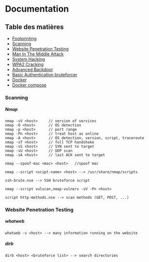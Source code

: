 # Documentation

## Table des matières
- [Footprinting](https://github.com/sirbrowser/astroworld/blob/master/footprinting.md)
- [Scanning](https://github.com/sirbrowser/astroworld/blob/master/scanning.md)
- [Website Penetration Testing](https://github.com/sirbrowser/astroworld/blob/master/website_penetration_testing.md)
- [Man In The Middle Attack](https://github.com/sirbrowser/astroworld/blob/master/man_in_the_middle_attack.md)
- [System Hacking](https://github.com/sirbrowser/astroworld/blob/master/system_hacking.md)
- [WPA2 Cracking](https://github.com/sirbrowser/astroworld/blob/master/WPA2_Wireless_Cracking.md)
- [Advanced Backdoor](https://github.com/sirbrowser/astroworld/tree/master/advanced_backdoor)
- [Basic Authentication bruteforcer](https://github.com/sirbrowser/astroworld/tree/master/basic_authentication_bruteforcer)
- [Docker](https://github.com/sirbrowser/astroworld/blob/master/docker.md)
- [Docker compose](https://github.com/sirbrowser/astroworld/blob/master/docker_compose.md)



### Scanning

   #####   Nmap

    nmap -sV <host>     // version of services
    nmap -O <host>      // OS detection
    nmap -p <host>      // port range
    nmap -Pn <host>     // treat host as online
    nmap -A <host>      // OS detection, version, script, traceroute
    nmap -sT <host>     // full TCP handshake
    nmap -sS <host>     // SYN sent to target
    nmap -sU <host>     // UDP scan
    nmap -sA <host>     // last ACK sent to target
    
    nmap --spoof-mac <mac> <host>   //spoof mac
    
    nmap --script <scipt-name> <host> --> /usr/share/nmap/scripts
    
    ssh-brute.nse --> SSH bruteforce script
    
    nmap --script vulscan,nmap-vulners -sV -Pn <host>
    
    script http-methods.nse --> scan methods (GET, POST, ...)

### Website Penetration Testing

   ##### whatweb

`whatweb -v <host> --> many information running on the website`

   #####   dirb

`dirb <host> <bruteforce list> --> search directories`

